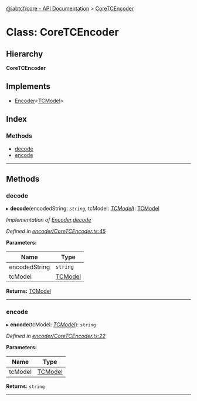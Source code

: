 [@iabtcf/core - API Documentation](../README.md) > [CoreTCEncoder](../classes/coretcencoder.md)

# Class: CoreTCEncoder

## Hierarchy

**CoreTCEncoder**

## Implements

* [Encoder](../interfaces/encoder.md)<[TCModel](tcmodel.md)>

## Index

### Methods

* [decode](coretcencoder.md#decode)
* [encode](coretcencoder.md#encode)

---

## Methods

<a id="decode"></a>

###  decode

▸ **decode**(encodedString: *`string`*, tcModel: *[TCModel](tcmodel.md)*): [TCModel](tcmodel.md)

*Implementation of [Encoder](../interfaces/encoder.md).[decode](../interfaces/encoder.md#decode)*

*Defined in [encoder/CoreTCEncoder.ts:45](https://github.com/chrispaterson/iabtcf-es/blob/0ed9ac2/modules/core/src/encoder/CoreTCEncoder.ts#L45)*

**Parameters:**

| Name | Type |
| ------ | ------ |
| encodedString | `string` |
| tcModel | [TCModel](tcmodel.md) |

**Returns:** [TCModel](tcmodel.md)

___
<a id="encode"></a>

###  encode

▸ **encode**(tcModel: *[TCModel](tcmodel.md)*): `string`

*Defined in [encoder/CoreTCEncoder.ts:22](https://github.com/chrispaterson/iabtcf-es/blob/0ed9ac2/modules/core/src/encoder/CoreTCEncoder.ts#L22)*

**Parameters:**

| Name | Type |
| ------ | ------ |
| tcModel | [TCModel](tcmodel.md) |

**Returns:** `string`

___

